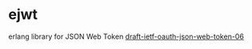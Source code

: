 ejwt
====

erlang library for JSON Web Token [draft-ietf-oauth-json-web-token-06](http://self-issued.info/docs/draft-ietf-oauth-json-web-token.html)
